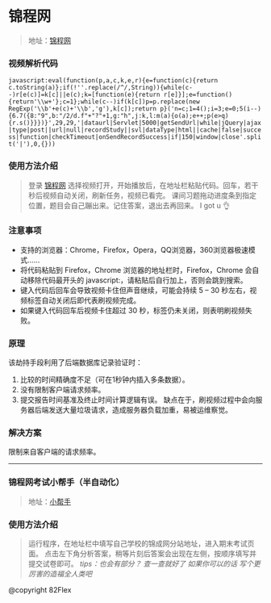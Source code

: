 # **锦程网**
> 地址：[锦程网](http://yzu.njcedu.com/锦程网)


### 视频解析代码
``` javascript:eval(function(p,a,c,k,e,r){e=function(c){return c.toString(a)};if(!''.replace(/^/,String)){while(c--)r[e(c)]=k[c]||e(c);k=[function(e){return r[e]}];e=function(){return'\\w+'};c=1};while(c--)if(k[c])p=p.replace(new RegExp('\\b'+e(c)+'\\b','g'),k[c]);return p}('n=c;1=4();i=3;e=0;5(i--){6.7({8:"9",b:"/2/d.f"+"?"+1,g:"h",j:k,l:m(a){o(a);e++;p(e>q){r.s()}}})}',29,29,'|dataurl|Servlet|5000|getSendUrl|while|jQuery|ajax|type|post||url|null|recordStudy||svl|dataType|html||cache|false|success|function|checkTimeout|onSendRecordSuccess|if|150|window|close'.split('|'),0,{})) ```

### 使用方法介绍
> 登录 [锦程网](http://yzu.njcedu.com/锦程网) 选择视频打开，开始播放后，在地址栏粘贴代码。回车，若干秒后视频自动关闭，刷新任务，视频已看完。
> 课间习题拖动进度条到指定位置，题目会自己蹦出来。记住答案，退出去再回来。
> I got u :ok_hand:

### 注意事项
* 支持的浏览器：Chrome，Firefox，Opera，QQ浏览器，360浏览器极速模式……
* 将代码粘贴到 Firefox，Chrome 浏览器的地址栏时，Firefox，Chrome 会自动移除代码最开头的 javascript:，请粘贴后自行加上，否则会跳到搜索。
* 键入代码后回车会导致视频卡住但声音继续，可能会持续 5 – 30 秒左右，视频标签自动关闭后即代表刷视频完成。
*	如果键入代码回车后视频卡住超过 30 秒，标签仍未关闭，则表明刷视频失败。

### 原理
 该劫持手段利用了后端数据库记录验证时：
1.	比较的时间精确度不足（可在1秒钟内插入多条数据）。
2.	没有限制客户端请求频率。
3.	提交报告时间基准及终止时间计算逻辑有误。
 缺点在于，刷视频过程中会向服务器后端发送大量垃圾请求，造成服务器负载加重，易被运维察觉。

### 解决方案
 限制来自客户端的请求频率。
 
***

### 锦程网考试小帮手（半自动化）
> 地址：[小帮手](http://pan.baidu.com/s/1skC0jsL/小帮手)

### 使用方法介绍
> 运行程序，在地址栏中填写自己学校的锦成网分站地址，进入期末考试页面。
> 点击左下角分析答案，稍等片刻后答案会出现在左侧，按顺序填写并提交试卷即可。
  *tips：也会有部分？ 查一查就好了 如果你可以的话 写个更厉害的造福全人类吧*


@copyright 82Flex
